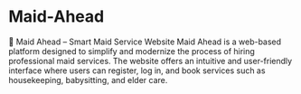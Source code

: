 # Maid-Ahead
🧹 Maid Ahead – Smart Maid Service Website Maid Ahead is a web-based platform designed to simplify and modernize the process of hiring professional maid services. The website offers an intuitive and user-friendly interface where users can register, log in, and book services such as housekeeping, babysitting, and elder care.
